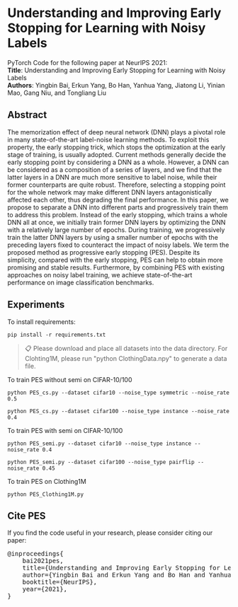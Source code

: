 # Understanding and Improving Early Stopping for Learning with Noisy Labels

PyTorch Code for the following paper at NeurIPS 2021:\
<b>Title</b>: Understanding and Improving Early Stopping for Learning with Noisy Labels \
<b>Authors</b>: Yingbin Bai, Erkun Yang, Bo Han, Yanhua Yang, Jiatong Li, Yinian Mao, Gang Niu, and Tongliang Liu


## Abstract

The memorization effect of deep neural network (DNN) plays a pivotal role in many state-of-the-art label-noise learning methods. To exploit this property, the early stopping trick, which stops the optimization at the early stage of training, is usually adopted. Current methods generally decide the early stopping point by considering a DNN as a whole. However, a DNN can be considered as a composition of a series of layers, and we find that the latter layers in a DNN are much more sensitive to label noise, while their former counterparts are quite robust. Therefore, selecting a stopping point for the whole network may make different DNN layers antagonistically affected each other, thus degrading the final performance. In this paper, we propose to separate a DNN into different parts and progressively train them to address this problem. Instead of the early stopping, which trains a whole DNN all at once, we initially train former DNN layers by optimizing the DNN with a relatively large number of epochs. During training, we progressively train the latter DNN layers by using a smaller number of epochs with the preceding layers fixed to counteract the impact of noisy labels. We term the proposed method as progressive early stopping (PES). Despite its simplicity, compared with the early stopping, PES can help to obtain more promising and stable results. Furthermore, by combining PES with existing approaches on noisy label training, we achieve state-of-the-art performance on image classification benchmarks.


## Experiments

To install requirements:

```setup
pip install -r requirements.txt
```

> 📋 Please download and place all datasets into the data directory. For Clohting1M, please run "python ClothingData.npy" to generate a data file.

To train PES without semi on CIFAR-10/100

```
python PES_cs.py --dataset cifar10 --noise_type symmetric --noise_rate 0.5
```

```
python PES_cs.py --dataset cifar100 --noise_type instance --noise_rate 0.4
```

To train PES with semi on CIFAR-10/100

```
python PES_semi.py --dataset cifar10 --noise_type instance --noise_rate 0.4
```

```
python PES_semi.py --dataset cifar100 --noise_type pairflip --noise_rate 0.45
```

To train PES on Clothing1M

```train Clothing1M
python PES_Clothing1M.py
```


## Cite PES
If you find the code useful in your research, please consider citing our paper:

<pre>
@inproceedings{
    bai2021pes,
    title={Understanding and Improving Early Stopping for Learning with Noisy Labels},
    author={Yingbin Bai and Erkun Yang and Bo Han and Yanhua Yang and Jiatong Li and Yinian Mao and Gang Niu and Tongliang Liu},
    booktitle={NeurIPS},
    year={2021},
}
</pre>
